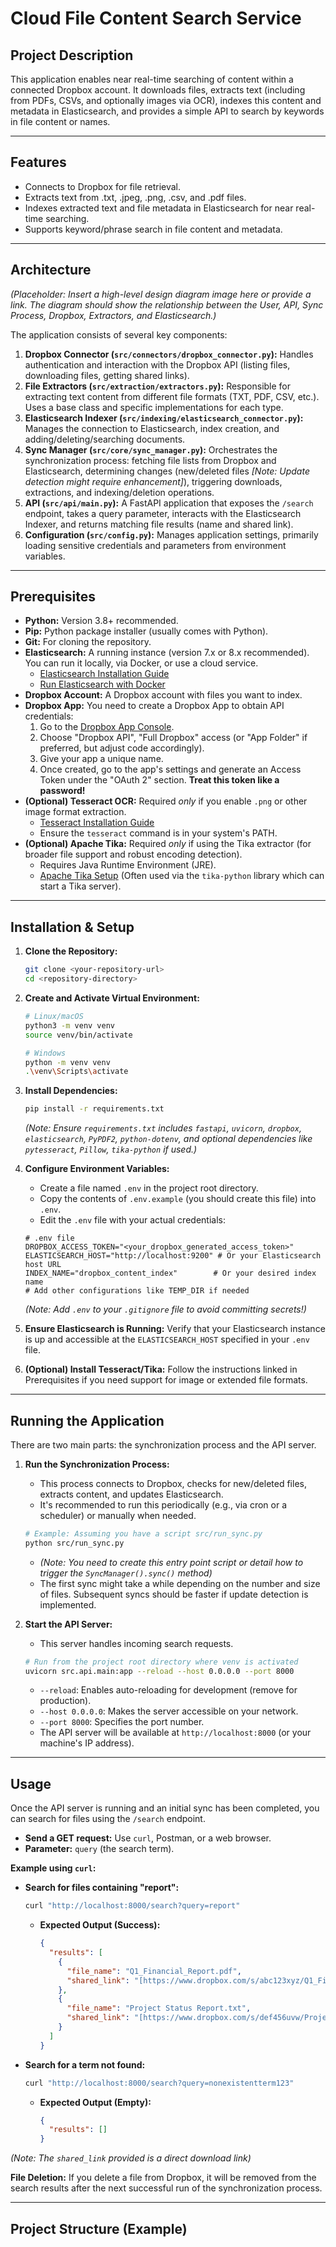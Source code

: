 # Cloud File Content Search Service

## Project Description

This application enables near real-time searching of content within a connected Dropbox account. It downloads files, extracts text (including from PDFs, CSVs, and optionally images via OCR), indexes this content and metadata in Elasticsearch, and provides a simple API to search by keywords in file content or names.

---

## Features

- Connects to Dropbox for file retrieval.
- Extracts text from .txt, .jpeg, .png, .csv, and .pdf files.
- Indexes extracted text and file metadata in Elasticsearch for near real-time searching.
- Supports keyword/phrase search in file content and metadata.

---

## Architecture

*(Placeholder: Insert a high-level design diagram image here or provide a link. The diagram should show the relationship between the User, API, Sync Process, Dropbox, Extractors, and Elasticsearch.)*

The application consists of several key components:

1.  **Dropbox Connector (`src/connectors/dropbox_connector.py`):** Handles authentication and interaction with the Dropbox API (listing files, downloading files, getting shared links).
2.  **File Extractors (`src/extraction/extractors.py`):** Responsible for extracting text content from different file formats (TXT, PDF, CSV, etc.). Uses a base class and specific implementations for each type.
3.  **Elasticsearch Indexer (`src/indexing/elasticsearch_connector.py`):** Manages the connection to Elasticsearch, index creation, and adding/deleting/searching documents.
4.  **Sync Manager (`src/core/sync_manager.py`):** Orchestrates the synchronization process: fetching file lists from Dropbox and Elasticsearch, determining changes (new/deleted files *[Note: Update detection might require enhancement]*), triggering downloads, extractions, and indexing/deletion operations.
5.  **API (`src/api/main.py`):** A FastAPI application that exposes the `/search` endpoint, takes a query parameter, interacts with the Elasticsearch Indexer, and returns matching file results (name and shared link).
6.  **Configuration (`src/config.py`):** Manages application settings, primarily loading sensitive credentials and parameters from environment variables.

---

## Prerequisites

* **Python:** Version 3.8+ recommended.
* **Pip:** Python package installer (usually comes with Python).
* **Git:** For cloning the repository.
* **Elasticsearch:** A running instance (version 7.x or 8.x recommended). You can run it locally, via Docker, or use a cloud service.
    * [Elasticsearch Installation Guide](https://www.elastic.co/guide/en/elasticsearch/reference/current/install-elasticsearch.html)
    * [Run Elasticsearch with Docker](https://www.elastic.co/guide/en/elasticsearch/reference/current/docker.html)
* **Dropbox Account:** A Dropbox account with files you want to index.
* **Dropbox App:** You need to create a Dropbox App to obtain API credentials:
    1.  Go to the [Dropbox App Console](https://www.dropbox.com/developers/apps).
    2.  Choose "Dropbox API", "Full Dropbox" access (or "App Folder" if preferred, but adjust code accordingly).
    3.  Give your app a unique name.
    4.  Once created, go to the app's settings and generate an Access Token under the "OAuth 2" section. **Treat this token like a password!**
* **(Optional) Tesseract OCR:** Required *only* if you enable `.png` or other image format extraction.
    * [Tesseract Installation Guide](https://github.com/tesseract-ocr/tesseract/wiki#installation)
    * Ensure the `tesseract` command is in your system's PATH.
* **(Optional) Apache Tika:** Required *only* if using the Tika extractor (for broader file support and robust encoding detection).
    * Requires Java Runtime Environment (JRE).
    * [Apache Tika Setup](https://tika.apache.org/download.html) (Often used via the `tika-python` library which can start a Tika server).

---

## Installation & Setup

1.  **Clone the Repository:**
    ```bash
    git clone <your-repository-url>
    cd <repository-directory>
    ```

2.  **Create and Activate Virtual Environment:**
    ```bash
    # Linux/macOS
    python3 -m venv venv
    source venv/bin/activate

    # Windows
    python -m venv venv
    .\venv\Scripts\activate
    ```

3.  **Install Dependencies:**
    ```bash
    pip install -r requirements.txt
    ```
    *(Note: Ensure `requirements.txt` includes `fastapi`, `uvicorn`, `dropbox`, `elasticsearch`, `PyPDF2`, `python-dotenv`, and optional dependencies like `pytesseract`, `Pillow`, `tika-python` if used.)*

4.  **Configure Environment Variables:**
    * Create a file named `.env` in the project root directory.
    * Copy the contents of `.env.example` (you should create this file) into `.env`.
    * Edit the `.env` file with your actual credentials:

    ```dotenv
    # .env file
    DROPBOX_ACCESS_TOKEN="<your_dropbox_generated_access_token>"
    ELASTICSEARCH_HOST="http://localhost:9200" # Or your Elasticsearch host URL
    INDEX_NAME="dropbox_content_index"        # Or your desired index name
    # Add other configurations like TEMP_DIR if needed
    ```
    *(Note: Add `.env` to your `.gitignore` file to avoid committing secrets!)*

5.  **Ensure Elasticsearch is Running:** Verify that your Elasticsearch instance is up and accessible at the `ELASTICSEARCH_HOST` specified in your `.env` file.

6.  **(Optional) Install Tesseract/Tika:** Follow the instructions linked in Prerequisites if you need support for image or extended file formats.

---

## Running the Application

There are two main parts: the synchronization process and the API server.

1.  **Run the Synchronization Process:**
    * This process connects to Dropbox, checks for new/deleted files, extracts content, and updates Elasticsearch.
    * It's recommended to run this periodically (e.g., via cron or a scheduler) or manually when needed.
    ```bash
    # Example: Assuming you have a script src/run_sync.py
    python src/run_sync.py
    ```
    * *(Note: You need to create this entry point script or detail how to trigger the `SyncManager().sync()` method)*
    * The first sync might take a while depending on the number and size of files. Subsequent syncs should be faster if update detection is implemented.

2.  **Start the API Server:**
    * This server handles incoming search requests.
    ```bash
    # Run from the project root directory where venv is activated
    uvicorn src.api.main:app --reload --host 0.0.0.0 --port 8000
    ```
    * `--reload`: Enables auto-reloading for development (remove for production).
    * `--host 0.0.0.0`: Makes the server accessible on your network.
    * `--port 8000`: Specifies the port number.
    * The API server will be available at `http://localhost:8000` (or your machine's IP address).

---

## Usage

Once the API server is running and an initial sync has been completed, you can search for files using the `/search` endpoint.

* **Send a GET request:** Use `curl`, Postman, or a web browser.
* **Parameter:** `query` (the search term).

**Example using `curl`:**

* **Search for files containing "report":**
    ```bash
    curl "http://localhost:8000/search?query=report"
    ```
    * **Expected Output (Success):**
        ```json
        {
          "results": [
            {
              "file_name": "Q1_Financial_Report.pdf",
              "shared_link": "[https://www.dropbox.com/s/abc123xyz/Q1_Financial_Report.pdf?dl=1](https://www.dropbox.com/s/abc123xyz/Q1_Financial_Report.pdf?dl=1)"
            },
            {
              "file_name": "Project Status Report.txt",
              "shared_link": "[https://www.dropbox.com/s/def456uvw/Project](https://www.dropbox.com/s/def456uvw/Project) Status Report.txt?dl=1"
            }
          ]
        }
        ```

* **Search for a term not found:**
    ```bash
    curl "http://localhost:8000/search?query=nonexistentterm123"
    ```
    * **Expected Output (Empty):**
        ```json
        {
          "results": []
        }
        ```

*(Note: The `shared_link` provided is a direct download link)*

**File Deletion:** If you delete a file from Dropbox, it will be removed from the search results after the next successful run of the synchronization process.

---

## Project Structure (Example)
